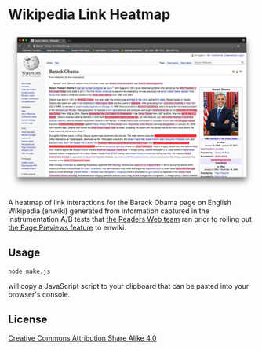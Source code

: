 # Wikipedia Link Heatmap

![Barack_Obama@831693372](./resources/Barack_Obama@831693372.png)

A heatmap of link interactions for the Barack Obama page on English Wikipedia (enwiki) generated from information captured in the instrumentation A/B tests that [the Readers Web team][readers_web] ran prior to rolling out [the Page Previews feature][page_previews] to enwiki.

## Usage

```
node make.js
```

will copy a JavaScript script to your clipboard that can be pasted into your browser's console.

## License

[Creative Commons Attribution Share Alike 4.0](./LICENSE)

[readers_web]: https://www.mediawiki.org/wiki/Reading/Web/Team
[page_previews]: https://www.mediawiki.org/wiki/Page_Previews

